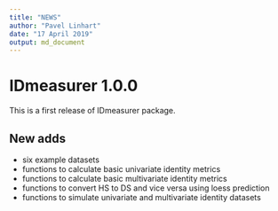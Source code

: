 ```yaml
---
title: "NEWS"
author: "Pavel Linhart"
date: "17 April 2019"
output: md_document
---
```

# IDmeasurer 1.0.0
This is a first release of IDmeasurer package.

## New adds
* six example datasets
* functions to calculate basic univariate identity metrics
* functions to calculate basic multivariate identity metrics
* functions to convert HS to DS and vice versa using loess prediction
* functions to simulate univariate and multivariate identity datasets
 
